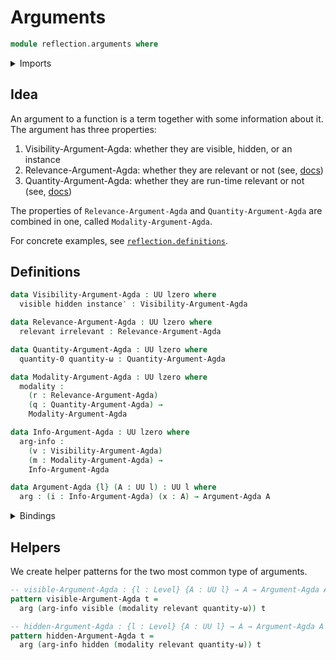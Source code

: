 # Arguments

```agda
module reflection.arguments where
```

<details><summary>Imports</summary>

```agda
open import foundation.universe-levels
```

</details>

## Idea

An argument to a function is a term together with some information about it. The
argument has three properties:

1. Visibility-Argument-Agda: whether they are visible, hidden, or an instance
2. Relevance-Argument-Agda: whether they are relevant or not (see,
   [docs](https://agda.readthedocs.io/en/latest/language/irrelevance.html))
3. Quantity-Argument-Agda: whether they are run-time relevant or not (see,
   [docs](https://agda.readthedocs.io/en/latest/language/runtime-irrelevance.html))

The properties of `Relevance-Argument-Agda` and `Quantity-Argument-Agda` are
combined in one, called `Modality-Argument-Agda`.

For concrete examples, see
[`reflection.definitions`](reflection.definitions.md).

## Definitions

```agda
data Visibility-Argument-Agda : UU lzero where
  visible hidden instance′ : Visibility-Argument-Agda

data Relevance-Argument-Agda : UU lzero where
  relevant irrelevant : Relevance-Argument-Agda

data Quantity-Argument-Agda : UU lzero where
  quantity-0 quantity-ω : Quantity-Argument-Agda

data Modality-Argument-Agda : UU lzero where
  modality :
    (r : Relevance-Argument-Agda)
    (q : Quantity-Argument-Agda) →
    Modality-Argument-Agda

data Info-Argument-Agda : UU lzero where
  arg-info :
    (v : Visibility-Argument-Agda)
    (m : Modality-Argument-Agda) →
    Info-Argument-Agda

data Argument-Agda {l} (A : UU l) : UU l where
  arg : (i : Info-Argument-Agda) (x : A) → Argument-Agda A
```

<details><summary>Bindings</summary>

```agda
{-# BUILTIN HIDING Visibility-Argument-Agda #-}
{-# BUILTIN VISIBLE visible #-}
{-# BUILTIN HIDDEN hidden #-}
{-# BUILTIN INSTANCE instance′ #-}

{-# BUILTIN RELEVANCE Relevance-Argument-Agda #-}
{-# BUILTIN RELEVANT relevant #-}
{-# BUILTIN IRRELEVANT irrelevant #-}

{-# BUILTIN QUANTITY Quantity-Argument-Agda #-}
{-# BUILTIN QUANTITY-0 quantity-0 #-}
{-# BUILTIN QUANTITY-ω quantity-ω #-}

{-# BUILTIN MODALITY Modality-Argument-Agda #-}
{-# BUILTIN MODALITY-CONSTRUCTOR modality #-}

{-# BUILTIN ARGINFO Info-Argument-Agda #-}
{-# BUILTIN ARGARGINFO arg-info #-}

{-# BUILTIN ARG Argument-Agda #-}
{-# BUILTIN ARGARG arg #-}
```

</details>

## Helpers

We create helper patterns for the two most common type of arguments.

```agda
-- visible-Argument-Agda : {l : Level} {A : UU l} → A → Argument-Agda A
pattern visible-Argument-Agda t =
  arg (arg-info visible (modality relevant quantity-ω)) t

-- hidden-Argument-Agda : {l : Level} {A : UU l} → A → Argument-Agda A
pattern hidden-Argument-Agda t =
  arg (arg-info hidden (modality relevant quantity-ω)) t
```
